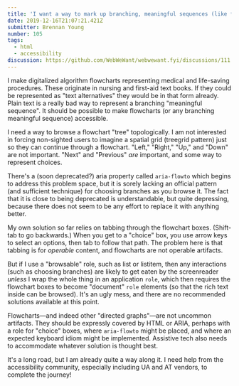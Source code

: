 ```yaml
---
title: 'I want a way to mark up branching, meaningful sequences (like flowcharts)'
date: 2019-12-16T21:07:21.421Z
submitter: Brennan Young
number: 105
tags:
  - html
  - accessibility
discussion: https://github.com/WebWeWant/webwewant.fyi/discussions/111
---
```

I make digitalized algorithm flowcharts representing medical and life-saving procedures.  These originate in nursing and first-aid text books. If they could be represented as "text alternatives" they would be in that form already. Plain text is a really bad way to represent a branching "meaningful sequence". It should be possible to make flowcharts (or any branching meaningful sequence) accessible.

I need a way to browse a flowchart "tree" topologically. I am not interested in forcing non-sighted users to imagine a spatial grid (treegrid pattern) just so they can continue through a flowchart. "Left," "Right," "Up," and "Down" are not important. "Next" and "Previous" *are* important, and some way to represent choices.

There's a (soon deprecated?) aria property called `aria-flowto` which begins to address this problem space, but it is sorely lacking an official pattern (and sufficient technique) for choosing branches as you browse it. The fact that it is close to being deprecated is understandable, but quite depressing, because there does not seem to be any effort to replace it with anything better.

My own solution so far relies on tabbing through the flowchart boxes. (Shift-tab to go backwards.) When you get to a "choice" box, you use arrow keys to select an options, then tab to follow that path. 
The problem here is that tabbing is for *operable* content, and flowcharts are not operable artifacts.

But if I use a "browsable" role, such as list or listitem, then any interactions (such as choosing branches) are likely to get eaten by the screenreader *unless* I wrap the whole thing in an application `role`, which then requires the flowchart boxes to become "document" `role` elements (so that the rich text inside can be browsed). It's an ugly mess, and there are no recommended solutions available at this point.

Flowcharts—and indeed other "directed graphs"—are not uncommon artifacts. They should be expressly covered by HTML or ARIA, perhaps with a role for "choice" boxes, where `aria-flowto` might be placed, and where an expected keyboard idiom might be implemented. Assistive tech also needs to accommodate whatever solution is thought best. 

It's a long road, but I am already quite a way along it. I need help from the accessibility community, especially including UA and AT vendors, to complete the journey!
